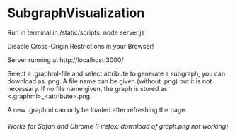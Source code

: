 # SubgraphVisualization

Run in terminal in /static/scripts: node server.js 

Disable Cross-Origin Restrictions in your Browser!

Server running at http://localhost:3000/

Select a .graphml-file and select attribute to generate a subgraph, you can download as .png. A file name can be given (without .png) but it is not necessary. If no file name given, the graph is stored as <.graphml\>\_\<attribute\>.png.

A new .graphml can only be loaded after refreshing the page.

###### Works for  Safari and Chrome (Firefox: download of graph.png not working)